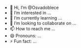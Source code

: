 - 👋 Hi, I’m @Osvadoblece
- 👀 I’m interested in ...
- 🌱 I’m currently learning ...
- 💞️ I’m looking to collaborate on ...
- 📫 How to reach me ...
- 😄 Pronouns: ...
- ⚡ Fun fact: ...

<!---
Osvadoblece/Osvadoblece is a ✨ special ✨ repository because its `README.md` (this file) appears on your GitHub profile.
You can click the Preview link to take a look at your changes.
--->
